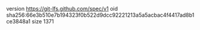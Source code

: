 version https://git-lfs.github.com/spec/v1
oid sha256:66e3b510e7b194323f0b522d9dcc92221213a5a5acbac4f4417ad8b1ce3848a1
size 1371
